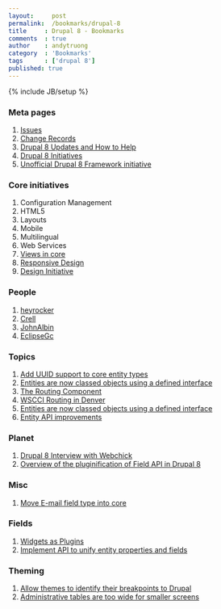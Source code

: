 ```yaml
---
layout:     post
permalink:  /bookmarks/drupal-8
title     : Drupal 8 - Bookmarks
comments  : true
author    : andytruong
category  : 'Bookmarks'
tags      : ['drupal 8']
published: true
---
```


{% include JB/setup %}

### Meta pages

1. [Issues](http://goo.gl/arbST)
1. [Change Records](http://goo.gl/Lh9mK)
1. [Drupal 8 Updates and How to Help](http://goo.gl/uPg3w)
1. [Drupal 8 Initiatives](http://goo.gl/HdGJ2)
1. [Unofficial Drupal 8 Framework initiative](http://goo.gl/TmnwX)

### Core initiatives

1. Configuration Management
1. HTML5
1. Layouts
1. Mobile
1. Multilingual
1. Web Services
1. [Views in core](http://goo.gl/jTx6g)
1. [Responsive Design](http://drupal.org/node/1701574)
1. [Design Initiative](http://drupal.org/node/1089096)

### People

1. [heyrocker](http://drupal.org/user/128537)
1. [Crell](http://drupal.org/user/26398)
1. [JohnAlbin](http://drupal.org/user/32095)
1. [EclipseGc](http://drupal.org/user/61203)

### Topics

1. [Add UUID support to core entity types](http://drupal.org/node/1637370)
1. [Entities are now classed objects using a defined interface](http://groups.drupal.org/node/235193)
1. [The Routing Component](http://symfony.com/doc/current/components/routing.html)
1. [WSCCI Routing in Denver](http://groups.drupal.org/node/220269)
1. [Entities are now classed objects using a defined interface](http://drupal.org/node/1400186)
1. [Entity API improvements](http://goo.gl/ZJmLq "Issue List")

### Planet

1. [Drupal 8 Interview with Webchick](http://goo.gl/akoyj)
1. [Overview of the pluginification of Field API in Drupal 8](http://goo.gl/hBgCH)

### Misc

1. [Move E-mail field type into core](http://drupal.org/node/1668332)

### Fields

1. [Widgets as Plugins](http://drupal.org/node/1785256)
1. [Implement API to unify entity properties and fields](http://drupal.org/node/1696640)

### Theming

1. [Allow themes to identify their breakpoints to Drupal](http://goo.gl/hGJFK "")
1. [Administrative tables are too wide for smaller screens](http://drupal.org/node/1276908 "")
